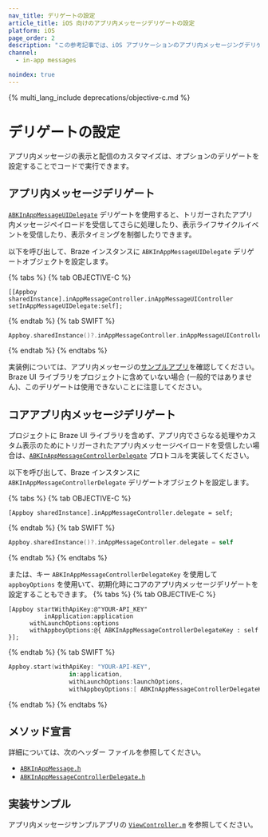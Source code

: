 ```yaml
---
nav_title: デリゲートの設定
article_title: iOS 向けのアプリ内メッセージデリゲートの設定
platform: iOS
page_order: 2
description: "この参考記事では、iOS アプリケーションのアプリ内メッセージングデリゲートの設定について説明します。"
channel:
  - in-app messages

noindex: true
---
```


{% multi_lang_include deprecations/objective-c.md %}

# デリゲートの設定

アプリ内メッセージの表示と配信のカスタマイズは、オプションのデリゲートを設定することでコードで実行できます。

## アプリ内メッセージデリゲート

[`ABKInAppMessageUIDelegate`][34] デリゲートを使用すると、トリガーされたアプリ内メッセージペイロードを受信して​​さらに処理したり、表示ライフサイクルイベントを受信したり、表示タイミングを制御したりできます。 

以下を呼び出して、Braze インスタンスに `ABKInAppMessageUIDelegate` デリゲートオブジェクトを設定します。

{% tabs %}
{% tab OBJECTIVE-C %}

```objc
[[Appboy sharedInstance].inAppMessageController.inAppMessageUIController setInAppMessageUIDelegate:self];
```

{% endtab %}
{% tab SWIFT %}

```swift
Appboy.sharedInstance()?.inAppMessageController.inAppMessageUIController?.setInAppMessageUIDelegate?(self)
```

{% endtab %}
{% endtabs %}

実装例については、アプリ内メッセージの[サンプルアプリ][35]を確認してください。Braze UI ライブラリをプロジェクトに含めていない場合 (一般的ではありません)、このデリゲートは使用できないことに注意してください。

## コアアプリ内メッセージデリゲート

プロジェクトに Braze UI ライブラリを含めず、アプリ内でさらなる処理やカスタム表示のためにトリガーされたアプリ内メッセージペイロードを受信したい場合は、[`ABKInAppMessageControllerDelegate`][1] プロトコルを実装してください。

以下を呼び出して、Braze インスタンスに `ABKInAppMessageControllerDelegate` デリゲートオブジェクトを設定します。

{% tabs %}
{% tab OBJECTIVE-C %}

```objc
[Appboy sharedInstance].inAppMessageController.delegate = self;
```

{% endtab %}
{% tab SWIFT %}

```swift
Appboy.sharedInstance()?.inAppMessageController.delegate = self
```

{% endtab %}
{% endtabs %}

または、キー `ABKInAppMessageControllerDelegateKey` を使用して `appboyOptions` を使用いて、初期化時にコアのアプリ内メッセージデリゲートを設定することもできます。
{% tabs %}
{% tab OBJECTIVE-C %}

```objc
[Appboy startWithApiKey:@"YOUR-API_KEY"
          inApplication:application
      withLaunchOptions:options
      withAppboyOptions:@{ ABKInAppMessageControllerDelegateKey : self }];
```

{% endtab %}
{% tab SWIFT %}

```swift
Appboy.start(withApiKey: "YOUR-API-KEY",
                 in:application,
                 withLaunchOptions:launchOptions,
                 withAppboyOptions:[ ABKInAppMessageControllerDelegateKey : self ])
```
{% endtab %}
{% endtabs %}

## メソッド宣言

詳細については、次のヘッダー ファイルを参照してください。

- [`ABKInAppMessage.h`][14]
- [`ABKInAppMessageControllerDelegate.h`][16]

## 実装サンプル

アプリ内メッセージサンプルアプリの [`ViewController.m`][35] を参照してください。

[34]: https://github.com/Appboy/appboy-ios-sdk/blob/master/AppboyUI/ABKInAppMessage/ABKInAppMessageUIDelegate.h
[1]: {{site.baseurl}}/developer_guide/platform_integration_guides/ios/in-app_messaging/customization/setting_delegates/
[35]: https://github.com/Appboy/appboy-ios-sdk/blob/master/Samples/InAppMessage/BrazeInAppMessageSample/BrazeInAppMessageSample/ViewController.m
[14]: https://github.com/Appboy/appboy-ios-sdk/blob/master/AppboyKit/include/ABKInAppMessage.h
[16]: https://github.com/Appboy/appboy-ios-sdk/blob/master/AppboyKit/include/ABKInAppMessageControllerDelegate.h

